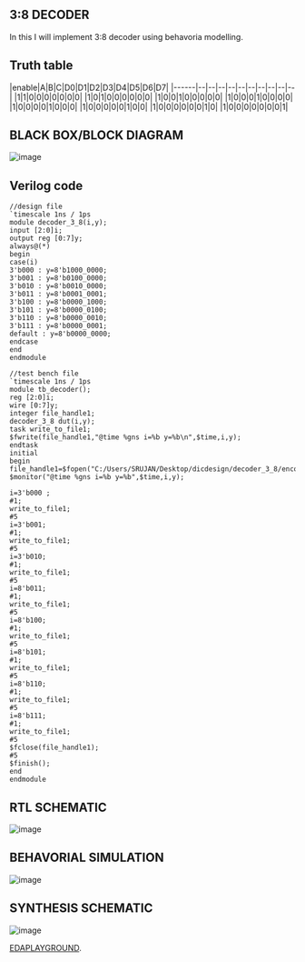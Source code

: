 ## 3:8 DECODER
In this I will implement 3:8 decoder using  behavoria modelling.

## Truth table
|enable|A|B|C|D0|D1|D2|D3|D4|D5|D6|D7|
|------|--|--|--|--|--|--|--|--|--|--|
|1|1|0|0|0|0|0|0|0|
|1|0|1|0|0|0|0|0|0|
|1|0|0|1|0|0|0|0|0|
|1|0|0|0|1|0|0|0|0|
|1|0|0|0|0|1|0|0|0|
|1|0|0|0|0|0|1|0|0|
|1|0|0|0|0|0|0|1|0|
|1|0|0|0|0|0|0|0|1|

## BLACK BOX/BLOCK DIAGRAM
![image](https://github.com/ASHREDD/digital_ic_design_workshop/assets/168950588/44cc5d1d-d93f-49aa-9713-397d6373811f)


## Verilog code
```
//design file
`timescale 1ns / 1ps
module decoder_3_8(i,y);
input [2:0]i;
output reg [0:7]y;
always@(*)
begin
case(i)
3'b000 : y=8'b1000_0000;
3'b001 : y=8'b0100_0000;
3'b010 : y=8'b0010_0000;
3'b011 : y=8'b0001_0001;
3'b100 : y=8'b0000_1000;
3'b101 : y=8'b0000_0100;
3'b110 : y=8'b0000_0010;
3'b111 : y=8'b0000_0001;
default : y=8'b0000_0000;
endcase
end
endmodule
```
```
//test bench file
`timescale 1ns / 1ps
module tb_decoder();
reg [2:0]i;
wire [0:7]y;
integer file_handle1;
decoder_3_8 dut(i,y);
task write_to_file1;
$fwrite(file_handle1,"@time %gns i=%b y=%b\n",$time,i,y);
endtask
initial 
begin
file_handle1=$fopen("C:/Users/SRUJAN/Desktop/dicdesign/decoder_3_8/encoder.txt","w");
$monitor("@time %gns i=%b y=%b",$time,i,y);

i=3'b000 ;
#1;
write_to_file1;
#5
i=3'b001;
#1;
write_to_file1;
#5
i=3'b010;
#1;
write_to_file1;
#5
i=8'b011;
#1;
write_to_file1;
#5
i=8'b100;
#1;
write_to_file1;
#5
i=8'b101;
#1;
write_to_file1;
#5
i=8'b110;
#1;
write_to_file1;
#5
i=8'b111;
#1;
write_to_file1;
#5
$fclose(file_handle1);
#5 
$finish();
end
endmodule
```

## RTL SCHEMATIC

![image](https://github.com/ASHREDD/digital_ic_design_workshop/assets/168950588/f6c6d21b-87a0-4a4c-b4e2-f1b351df433f)

## BEHAVORIAL SIMULATION

![image](https://github.com/ASHREDD/digital_ic_design_workshop/assets/168950588/530a6a5a-a1d1-4aba-9351-0ac0c91b6ad6)


## SYNTHESIS SCHEMATIC

![image](https://github.com/ASHREDD/digital_ic_design_workshop/assets/168950588/7678042e-cbb1-49f3-a58d-4c766b688742)


[EDAPLAYGROUND]().







```
